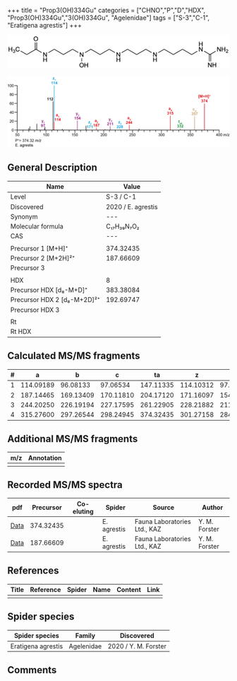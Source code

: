 +++
title = "Prop3(OH)334Gu"
categories = ["CHNO","P","D","HDX",
"Prop3(OH)334Gu","3(OH)334Gu",
"Agelenidae"]
tags = ["S-3","C-1",
"Eratigena agrestis"]
+++

![](/img/Prop3(OH)334Gu.png)

![](/img_MSMS/374_Prop3(OH)334Gu_Ea.png?classes=border)

## General Description

| Name                       | Value              |
|----------------------------|--------------------|
| Level                      | S-3 / C-1          |
| Discovered                 | 2020 / E. agrestis |
| Synonym                    | ---                |
| Molecular formula          | C₁₇H₃₉N₇O₂                   |
| CAS                        | ---                |
|                            |                    |
| Precursor 1 [M+H]⁺         | 374.32435                   |
| Precursor 2 [M+2H]²⁺       | 187.66609                   |
| Precursor 3                |                    |
|                            |                    |
| HDX                        | 8                   |
| Precursor HDX   [d₈-M+D]⁺   | 383.38084                   |
| Precursor HDX 2 [d₈-M+2D]²⁺ | 192.69747                   |
| Precursor HDX 3            |                    |
|                            |                    |
| Rt                         |                    |
| Rt HDX                     |                    |

## Calculated MS/MS fragments

| # | a         | b         | c         | ta        | z         | y         | tz        |
|---|-----------|-----------|-----------|-----------|-----------|-----------|-----------|
| 1 | 114.09189 | 96.08133 | 97.06534 | 147.11335 | 114.10312 | 97.07657 | 131.12967 |
| 2 | 187.14465 | 169.13409 | 170.11810 | 204.17120 | 171.16097 | 154.13442 | 188.18752 |
| 3 | 244.20250 | 226.19194 | 227.17595 | 261.22905 | 228.21882 | 211.19227 | 261.24028 |
| 4 | 315.27600 | 297.26544 | 298.24945 | 374.32435 | 301.27158 | 284.24503 | 318.29813 |


## Additional MS/MS fragments

| m/z | Annotation |
|-----|------------|
|     |            |

## Recorded MS/MS spectra

| pdf                                             | Precursor | Co-eluting | Spider      | Source                       | Author        |
|-------------------------------------------------|-----------|------------|-------------|------------------------------|---------------|
| [Data](/pdf/E-agrestis/374_Prop3(OH)334Gu_Ea.pdf)   | 374.32435 |            | E. agrestis | Fauna Laboratories Ltd., KAZ | Y. M. Forster |
| [Data](/pdf/E-agrestis/374_Prop3(OH)334Gu_Ea_2.pdf)   | 187.66609 |            | E. agrestis | Fauna Laboratories Ltd., KAZ | Y. M. Forster |


## References

| Title | Reference | Spider | Name | Content | Link |
|-------|-----------|--------|------|---------|------|
|       |           |        |      |         |      |

## Spider species

| Spider species     | Family     | Discovered           |
|--------------------|------------|----------------------|
| Eratigena agrestis | Agelenidae | 2020 / Y. M. Forster |

## Comments